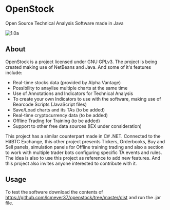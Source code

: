 # OpenStock
Open Source Technical Analysis Software made in Java

![1.0a](https://github.com/lcmeyer37/openstock/blob/master/openstock02012019.jpg)

## About
OpenStock is a project licensed under GNU GPLv3. The project is being created making use of NetBeans and Java. And some of it's features include:

* Real-time stocks data (provided by Alpha Vantage)
* Possibility to anaylise multiple charts at the same time
* Use of Annotations and Indicators for Technical Analysis
* To create your own Indicators to use with the software, making use of Bearcode Scripts (JavaScript files)
* Save/Load charts and its TAs (to be added)
* Real-time cryptocurrency data (to be added)
* Offline Trading for Training (to be added)
* Support to other free data sources (IEX under consideration)

This project has a similar counterpart made in C# .NET. Connected to the HitBTC Exchange, this other project presents Tickers, Orderbooks, Buy and Sell panels, simulation panels for Offline training trading and also a section to work with multiple trader bots configuring specific TA events and rules. The idea is also to use this project as reference to add new features. And this project also invites anyone interested to contribute with it.

## Usage
To test the software download the contents of https://github.com/lcmeyer37/openstock/tree/master/dist and run the .jar file.
